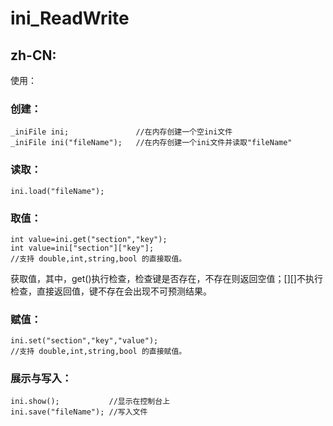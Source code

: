 # ini_ReadWrite

## zh-CN:

使用：

### 创建：

```c_cpp
_iniFile ini;               //在内存创建一个空ini文件
_iniFile ini("fileName");   //在内存创建一个ini文件并读取"fileName"
```

### 读取：
```c_cpp
ini.load("fileName");
```
### 取值：

```c_cpp
int value=ini.get("section","key");
int value=ini["section"]["key"];
//支持 double,int,string,bool 的直接取值。
```

获取值，其中，get()执行检查，检查键是否存在，不存在则返回空值；[][]不执行检查，直接返回值，键不存在会出现不可预测结果。

### 赋值：

```c_cpp
ini.set("section","key","value");
//支持 double,int,string,bool 的直接赋值。
```

### 展示与写入：

```c_cpp
ini.show();           //显示在控制台上
ini.save("fileName"); //写入文件
```
